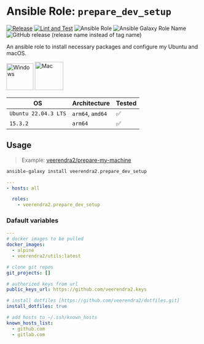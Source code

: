 # Ansible Role: `prepare_dev_setup`

[![Release](https://github.com/veerendra2/ansible-role-prepare_dev_setup/actions/workflows/release.yml/badge.svg)](https://github.com/veerendra2/ansible-role-prepare_dev_setup/actions/workflows/release.yml)
[![Lint and Test](https://github.com/veerendra2/ansible-role-prepare_dev_setup/actions/workflows/tests.yml/badge.svg)](https://github.com/veerendra2/ansible-role-prepare_dev_setup/actions/workflows/tests.yml)
![Ansible Role](https://img.shields.io/ansible/role/d/63075)
![Ansible Galaxy Role Name](https://img.shields.io/ansible/role/63075)
![GitHub release (release name instead of tag name)](https://img.shields.io/github/v/release/veerendra2/ansible-role-prepare_dev_setup?include_prereleases&style=plastic)

An ansible role to install necessary packages and configure my Ubuntu and macOS.

<img src="https://user-images.githubusercontent.com/8393701/248329468-ed036c98-08e7-4ee6-99ef-d5cef2e48a95.png" alt="Windows" width="70"/> <img src="https://user-images.githubusercontent.com/8393701/248331160-ae1cd8f6-7c4b-483b-9799-6b44ed3f30f2.png" alt="Mac" width="74"/>

| OS                   | Architecture     | Tested             |
| -------------------- | ---------------- | ------------------ |
| `Ubuntu 22.04.3 LTS` | `arm64`, `amd64` | :white_check_mark: |
| `15.3.2`             | `arm64`          | :white_check_mark: |

## Usage

> Example: [veerendra2/prepare-my-machine](https://github.com/veerendra2/prepare-my-machine.git)

```bash
ansible-galaxy install veerendra2.prepare_dev_setup
```

```yaml
---
- hosts: all

  roles:
    - veerendra2.prepare_dev_setup
```

### Dafault variables

```yaml
---
# docker images to be pulled
docker_images:
  - alpine
  - veerendra2/utils:latest

# clone git repos
git_projects: []

# authorized keys from url
public_keys_url: https://github.com/veerendra2.keys

# install dotfiles [https://github.com/veerendra2/dotfiles.git]
install_dotfiles: true

# add hosts to ~/.ssh/known_hosts
known_hosts_list:
  - github.com
  - gitlab.com
```
